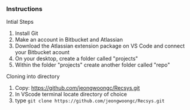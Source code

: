 ### Instructions

Intial Steps
1. Install Git
2. Make an account in Bitbucket and Atlassian
3. Download the Atlassian extension package on VS Code and connect your Bitbucket acount
4. On your desktop, create a folder called "projects"
5. Within the folder "projects" create another folder called "repo"

Cloning into directory
1. Copy: https://github.com/jeongwoongc/Recsys.git
2. In VScode terminal locate directory of choice
3. type `git clone https://github.com/jeongwoongc/Recsys.git`
 